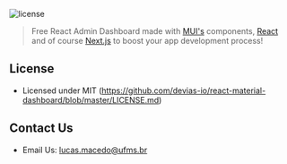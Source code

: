 
![license](https://img.shields.io/badge/license-MIT-blue.svg)

> Free React Admin Dashboard made with [MUI's](https://mui.com/?ref=devias-io)
> components, [React](https://reactjs.org/?ref=devias-io) and of
> course [Next.js](https://github.com/vercel/next.js/?ref=devias-io) to boost your app development
> process!

## License

- Licensed under MIT (https://github.com/devias-io/react-material-dashboard/blob/master/LICENSE.md)

## Contact Us

- Email Us: lucas.macedo@ufms.br

